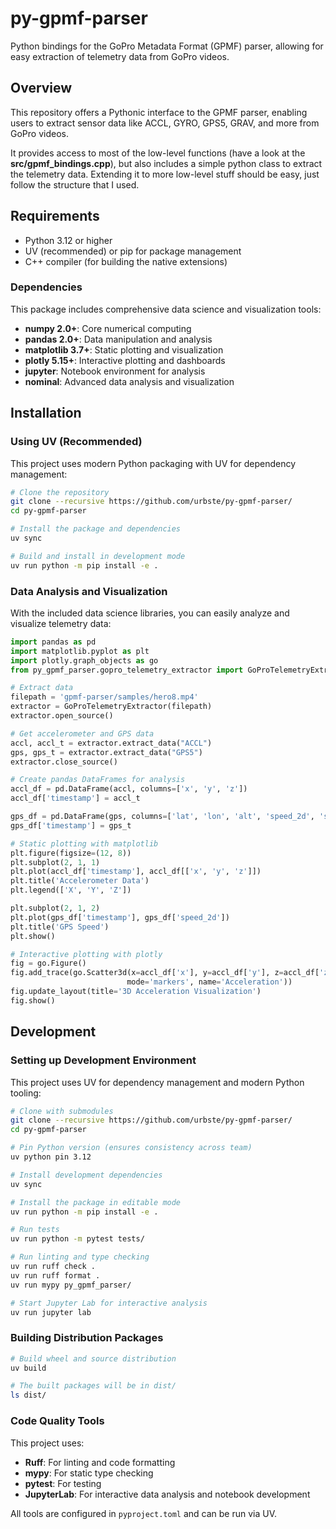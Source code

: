 # py-gpmf-parser

Python bindings for the GoPro Metadata Format (GPMF) parser, allowing for easy extraction of telemetry data from GoPro videos. 

## Overview

This repository offers a Pythonic interface to the GPMF parser, enabling users to extract sensor data like ACCL, GYRO, GPS5, GRAV, and more from GoPro videos.

It provides access to most of the low-level functions (have a look at the **src/gpmf_bindings.cpp**), but also includes a simple python class to extract the telemetry data. Extending it to more low-level stuff should be easy, just follow the structure that I used.

## Requirements

- Python 3.12 or higher
- UV (recommended) or pip for package management
- C++ compiler (for building the native extensions)

### Dependencies

This package includes comprehensive data science and visualization tools:
- **numpy 2.0+**: Core numerical computing
- **pandas 2.0+**: Data manipulation and analysis
- **matplotlib 3.7+**: Static plotting and visualization
- **plotly 5.15+**: Interactive plotting and dashboards
- **jupyter**: Notebook environment for analysis
- **nominal**: Advanced data analysis and visualization

## Installation

### Using UV (Recommended)

This project uses modern Python packaging with UV for dependency management:

```bash
# Clone the repository
git clone --recursive https://github.com/urbste/py-gpmf-parser/
cd py-gpmf-parser

# Install the package and dependencies
uv sync

# Build and install in development mode
uv run python -m pip install -e .
```


### Data Analysis and Visualization

With the included data science libraries, you can easily analyze and visualize telemetry data:

```python
import pandas as pd
import matplotlib.pyplot as plt
import plotly.graph_objects as go
from py_gpmf_parser.gopro_telemetry_extractor import GoProTelemetryExtractor

# Extract data
filepath = 'gpmf-parser/samples/hero8.mp4'
extractor = GoProTelemetryExtractor(filepath)
extractor.open_source()

# Get accelerometer and GPS data
accl, accl_t = extractor.extract_data("ACCL")
gps, gps_t = extractor.extract_data("GPS5")
extractor.close_source()

# Create pandas DataFrames for analysis
accl_df = pd.DataFrame(accl, columns=['x', 'y', 'z'])
accl_df['timestamp'] = accl_t

gps_df = pd.DataFrame(gps, columns=['lat', 'lon', 'alt', 'speed_2d', 'speed_3d'])
gps_df['timestamp'] = gps_t

# Static plotting with matplotlib
plt.figure(figsize=(12, 8))
plt.subplot(2, 1, 1)
plt.plot(accl_df['timestamp'], accl_df[['x', 'y', 'z']])
plt.title('Accelerometer Data')
plt.legend(['X', 'Y', 'Z'])

plt.subplot(2, 1, 2)
plt.plot(gps_df['timestamp'], gps_df['speed_2d'])
plt.title('GPS Speed')
plt.show()

# Interactive plotting with plotly
fig = go.Figure()
fig.add_trace(go.Scatter3d(x=accl_df['x'], y=accl_df['y'], z=accl_df['z'], 
                          mode='markers', name='Acceleration'))
fig.update_layout(title='3D Acceleration Visualization')
fig.show()
```

## Development

### Setting up Development Environment

This project uses UV for dependency management and modern Python tooling:

```bash
# Clone with submodules
git clone --recursive https://github.com/urbste/py-gpmf-parser/
cd py-gpmf-parser

# Pin Python version (ensures consistency across team)
uv python pin 3.12

# Install development dependencies
uv sync

# Install the package in editable mode
uv run python -m pip install -e .

# Run tests
uv run python -m pytest tests/

# Run linting and type checking
uv run ruff check .
uv run ruff format .
uv run mypy py_gpmf_parser/

# Start Jupyter Lab for interactive analysis
uv run jupyter lab
```

### Building Distribution Packages

```bash
# Build wheel and source distribution
uv build

# The built packages will be in dist/
ls dist/
```

### Code Quality Tools

This project uses:
- **Ruff**: For linting and code formatting
- **mypy**: For static type checking  
- **pytest**: For testing
- **JupyterLab**: For interactive data analysis and notebook development

All tools are configured in `pyproject.toml` and can be run via UV.
